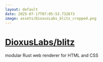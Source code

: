 ```yaml
---
layout: default
date: 2025-07-17T07:05:53.732673
image: assets/DioxusLabs_blitz_cropped.png
---
```


# [DioxusLabs/blitz](https://github.com/DioxusLabs/blitz)

modular Rust web renderer for HTML and CSS
